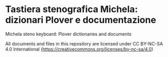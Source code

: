 # Tastiera stenografica Michela: dizionari Plover e documentazione
Michela steno keyboard: Plover dictionaries and documents

All documents and files in this repository are licensed under CC BY-NC-SA 4.0 International (https://creativecommons.org/licenses/by-nc-sa/4.0)
